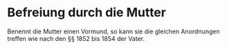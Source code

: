 # Befreiung durch die Mutter

Benennt die Mutter einen Vormund, so kann sie die gleichen Anordnungen treffen wie nach den §§ 1852 bis 1854 der Vater.